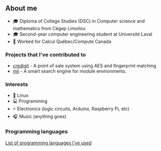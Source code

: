 ## About me

- :mortar_board: Diploma of College Studies (DSC) in Computer science and mathematics from Cégep Limoilou
- :mortar_board: Second-year computer engineering student at Université Laval
- :office: Worked for Calcul Québec/Compute Canada

### Projects that I've contributed to

- [credigit](https://github.com/JLague/credigit) - A point of sale system using AES and fingerprint matching
- [mii](https://github.com/codeandkey/mii) - A smart search engine for module environments.

### Interests

- :penguin: Linux
- :computer: Programming
- :zap: Electronics (logic circuits, Arduino, Raspberry Pi, etc)
- :headphones: Music (anything goes)

### Programming languages

[List of programming languages I've used](LANGUAGES.md)

<!--
**JLague/JLague** is a ✨ _special_ ✨ repository because its `README.md` (this file) appears on your GitHub profile.

Here are some ideas to get you started:

- 🔭 I’m currently working on ...
- 🌱 I’m currently learning ...
- 👯 I’m looking to collaborate on ...
- 🤔 I’m looking for help with ...
- 💬 Ask me about ...
- 📫 How to reach me: ...
- 😄 Pronouns: ...
- ⚡ Fun fact: ...
-->
